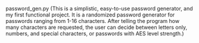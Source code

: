 
password_gen.py (This is a simplistic, easy-to-use password generator, and my first functional project.  It is a randomized password generator for passwords ranging from 1-16 characters.  After telling the program how many characters are requested, the user can decide between letters only, numbers, and special characters, or passwords with AES level strength.)
